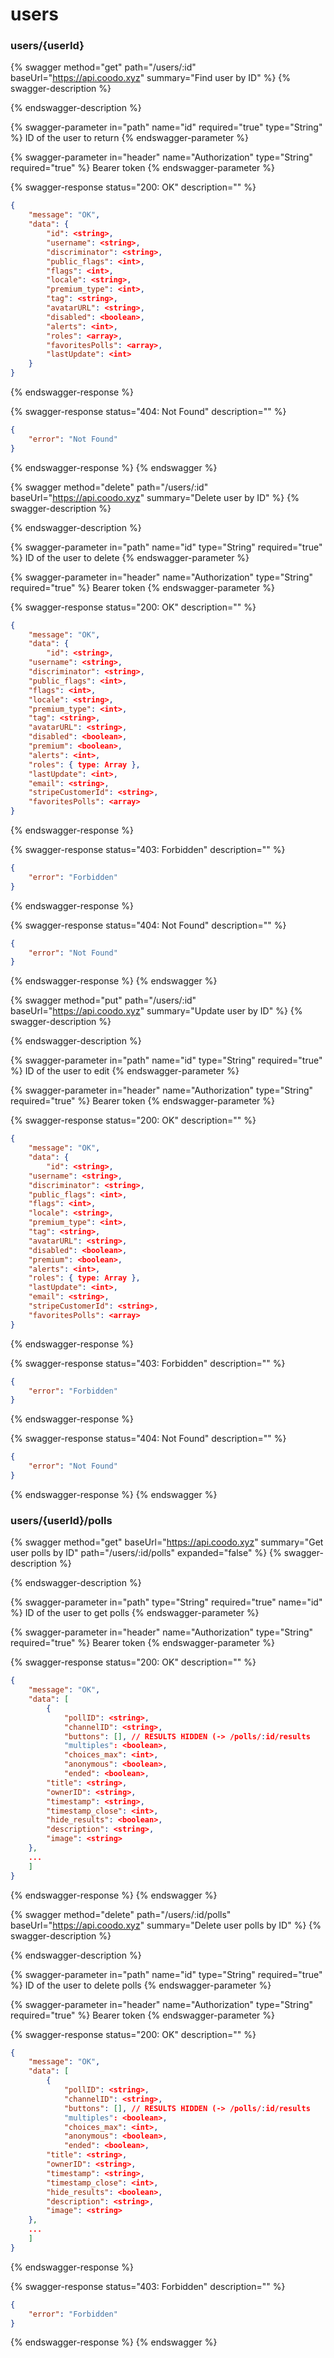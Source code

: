 # users

### users/{userId}

{% swagger method="get" path="/users/:id" baseUrl="https://api.coodo.xyz" summary="Find user by ID" %}
{% swagger-description %}

{% endswagger-description %}

{% swagger-parameter in="path" name="id" required="true" type="String" %}
ID of the user to return
{% endswagger-parameter %}

{% swagger-parameter in="header" name="Authorization" type="String" required="true" %}
Bearer token
{% endswagger-parameter %}

{% swagger-response status="200: OK" description="" %}
```json
{
    "message": "OK",
    "data": {
        "id": <string>,
        "username": <string>,
        "discriminator": <string>,
        "public_flags": <int>,
        "flags": <int>,
        "locale": <string>,
        "premium_type": <int>,
        "tag": <string>,
        "avatarURL": <string>,
        "disabled": <boolean>,
        "alerts": <int>,
        "roles": <array>,
        "favoritesPolls": <array>,
        "lastUpdate": <int>
    }
}
```
{% endswagger-response %}

{% swagger-response status="404: Not Found" description="" %}
```json
{
    "error": "Not Found"
}
```
{% endswagger-response %}
{% endswagger %}

{% swagger method="delete" path="/users/:id" baseUrl="https://api.coodo.xyz" summary="Delete user by ID" %}
{% swagger-description %}

{% endswagger-description %}

{% swagger-parameter in="path" name="id" type="String" required="true" %}
ID of the user to delete
{% endswagger-parameter %}

{% swagger-parameter in="header" name="Authorization" type="String" required="true" %}
Bearer token
{% endswagger-parameter %}

{% swagger-response status="200: OK" description="" %}
```json
{
    "message": "OK",
    "data": {
    	"id": <string>,
	"username": <string>,
	"discriminator": <string>,
	"public_flags": <int>,
	"flags": <int>,
	"locale": <string>,
	"premium_type": <int>,
	"tag": <string>,
	"avatarURL": <string>,
	"disabled": <boolean>,
	"premium": <boolean>,
	"alerts": <int>,
	"roles": { type: Array },
	"lastUpdate": <int>,
	"email": <string>,
	"stripeCustomerId": <string>,
	"favoritesPolls": <array>
}
```
{% endswagger-response %}

{% swagger-response status="403: Forbidden" description="" %}
```json
{
    "error": "Forbidden"
}
```
{% endswagger-response %}

{% swagger-response status="404: Not Found" description="" %}
```json
{
    "error": "Not Found"
}
```
{% endswagger-response %}
{% endswagger %}

{% swagger method="put" path="/users/:id" baseUrl="https://api.coodo.xyz" summary="Update user by ID" %}
{% swagger-description %}

{% endswagger-description %}

{% swagger-parameter in="path" name="id" type="String" required="true" %}
ID of the user to edit
{% endswagger-parameter %}

{% swagger-parameter in="header" name="Authorization" type="String" required="true" %}
Bearer token
{% endswagger-parameter %}

{% swagger-response status="200: OK" description="" %}
```json
{
    "message": "OK",
    "data": {
    	"id": <string>,
	"username": <string>,
	"discriminator": <string>,
	"public_flags": <int>,
	"flags": <int>,
	"locale": <string>,
	"premium_type": <int>,
	"tag": <string>,
	"avatarURL": <string>,
	"disabled": <boolean>,
	"premium": <boolean>,
	"alerts": <int>,
	"roles": { type: Array },
	"lastUpdate": <int>,
	"email": <string>,
	"stripeCustomerId": <string>,
	"favoritesPolls": <array>
}
```
{% endswagger-response %}

{% swagger-response status="403: Forbidden" description="" %}
```json
{
    "error": "Forbidden"
}
```
{% endswagger-response %}

{% swagger-response status="404: Not Found" description="" %}
```json
{
    "error": "Not Found"
}
```
{% endswagger-response %}
{% endswagger %}

### users/{userId}/polls

{% swagger method="get" baseUrl="https://api.coodo.xyz" summary="Get user polls by ID" path="/users/:id/polls" expanded="false" %}
{% swagger-description %}

{% endswagger-description %}

{% swagger-parameter in="path" type="String" required="true" name="id" %}
ID of the user to get polls 
{% endswagger-parameter %}

{% swagger-parameter in="header" name="Authorization" type="String" required="true" %}
Bearer token
{% endswagger-parameter %}

{% swagger-response status="200: OK" description="" %}
```json
{
    "message": "OK",
    "data": [
    	{
            "pollID": <string>,
            "channelID": <string>,
            "buttons": [], // RESULTS HIDDEN (-> /polls/:id/results
            "multiples": <boolean>,
            "choices_max": <int>,
            "anonymous": <boolean>,
            "ended": <boolean>,
	    "title": <string>,
	    "ownerID": <string>,
	    "timestamp": <string>,
	    "timestamp_close": <int>,
	    "hide_results": <boolean>,
	    "description": <string>,
	    "image": <string>
	},
	...
    ]
}
```
{% endswagger-response %}
{% endswagger %}

{% swagger method="delete" path="/users/:id/polls" baseUrl="https://api.coodo.xyz" summary="Delete user polls by ID" %}
{% swagger-description %}

{% endswagger-description %}

{% swagger-parameter in="path" name="id" type="String" required="true" %}
ID of the user to delete polls
{% endswagger-parameter %}

{% swagger-parameter in="header" name="Authorization" type="String" required="true" %}
Bearer token
{% endswagger-parameter %}

{% swagger-response status="200: OK" description="" %}
```json
{
    "message": "OK",
    "data": [
    	{
            "pollID": <string>,
            "channelID": <string>,
            "buttons": [], // RESULTS HIDDEN (-> /polls/:id/results
            "multiples": <boolean>,
            "choices_max": <int>,
            "anonymous": <boolean>,
            "ended": <boolean>,
	    "title": <string>,
	    "ownerID": <string>,
	    "timestamp": <string>,
	    "timestamp_close": <int>,
	    "hide_results": <boolean>,
	    "description": <string>,
	    "image": <string>
	},
	...
    ]
}
```
{% endswagger-response %}

{% swagger-response status="403: Forbidden" description="" %}
```json
{
    "error": "Forbidden"
}
```
{% endswagger-response %}
{% endswagger %}
